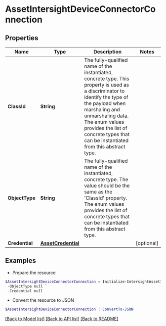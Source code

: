# AssetIntersightDeviceConnectorConnection
## Properties

Name | Type | Description | Notes
------------ | ------------- | ------------- | -------------
**ClassId** | **String** | The fully-qualified name of the instantiated, concrete type. This property is used as a discriminator to identify the type of the payload when marshaling and unmarshaling data. The enum values provides the list of concrete types that can be instantiated from this abstract type. | 
**ObjectType** | **String** | The fully-qualified name of the instantiated, concrete type. The value should be the same as the &#39;ClassId&#39; property. The enum values provides the list of concrete types that can be instantiated from this abstract type. | 
**Credential** | [**AssetCredential**](AssetCredential.md) |  | [optional] 

## Examples

- Prepare the resource
```powershell
$AssetIntersightDeviceConnectorConnection = Initialize-IntersightAssetIntersightDeviceConnectorConnection  -ClassId null `
 -ObjectType null `
 -Credential null
```

- Convert the resource to JSON
```powershell
$AssetIntersightDeviceConnectorConnection | ConvertTo-JSON
```

[[Back to Model list]](../README.md#documentation-for-models) [[Back to API list]](../README.md#documentation-for-api-endpoints) [[Back to README]](../README.md)

